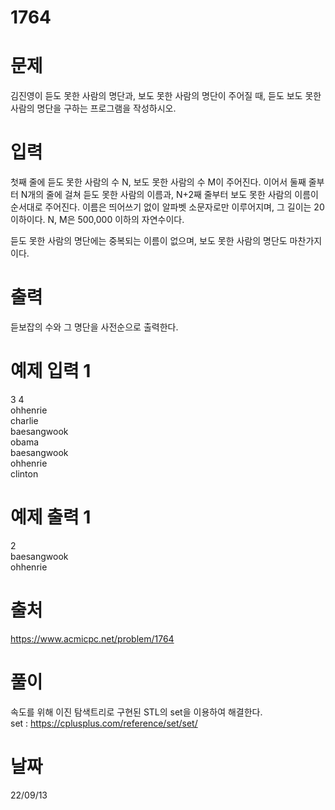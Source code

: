 # 1764

# 문제
김진영이 듣도 못한 사람의 명단과, 보도 못한 사람의 명단이 주어질 때, 듣도 보도 못한 사람의 명단을 구하는 프로그램을 작성하시오.

# 입력
첫째 줄에 듣도 못한 사람의 수 N, 보도 못한 사람의 수 M이 주어진다. 이어서 둘째 줄부터 N개의 줄에 걸쳐 듣도 못한 사람의 이름과, N+2째 줄부터 보도 못한 사람의 이름이 순서대로 주어진다. 이름은 띄어쓰기 없이 알파벳 소문자로만 이루어지며, 그 길이는 20 이하이다. N, M은 500,000 이하의 자연수이다.

듣도 못한 사람의 명단에는 중복되는 이름이 없으며, 보도 못한 사람의 명단도 마찬가지이다.

# 출력
듣보잡의 수와 그 명단을 사전순으로 출력한다.

# 예제 입력 1 
3 4  
ohhenrie  
charlie  
baesangwook  
obama  
baesangwook  
ohhenrie  
clinton  

# 예제 출력 1 
2  
baesangwook  
ohhenrie  
 
# 출처 
https://www.acmicpc.net/problem/1764

# 풀이
속도를 위해 이진 탐색트리로 구현된 STL의 set을 이용하여 해결한다.  
set : https://cplusplus.com/reference/set/set/

# 날짜
22/09/13
